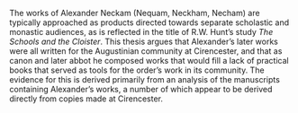 The works of Alexander Neckam (Nequam, Neckham, Necham) are typically approached as products directed towards separate scholastic and monastic audiences, as is reflected in the title of R.W. Hunt’s study *The Schools and the Cloister*. This thesis argues that Alexander’s later works were all written for the Augustinian community at Cirencester, and that as canon and later abbot he composed works that would fill a lack of practical books that served as tools for the order’s work in its community. The evidence for this is derived primarily from an analysis of the manuscripts containing Alexander’s works, a number of which appear to be derived directly from copies made at Cirencester.
